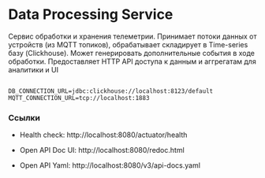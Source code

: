 # Data Processing Service

Сервис обработки и хранения телеметрии. Принимает потоки данных от устройств (из MQTT топиков), обрабатывает
складирует в Time-series базу (Clickhouse). Может генерировать дополнительные события в ходе обработки.
Предоставляет HTTP API доступа к данным и аггрегатам для аналитики и UI

```env

DB_CONNECTION_URL=jdbc:clickhouse://localhost:8123/default
MQTT_CONNECTION_URL=tcp://localhost:1883
```

### Ссылки

- Health check:
  http://localhost:8080/actuator/health

- Open API Doc UI:
  http://localhost:8080/redoc.html

- Open API Yaml:
  http://localhost:8080/v3/api-docs.yaml